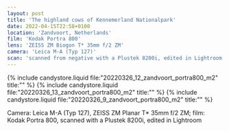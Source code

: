 ```yaml
---
layout: post
title: 'The highland cows of Kennemerland Nationalpark'
date: 2022-04-15T22:58+0100
location: 'Zandvoort, Netherlands'
film: 'Kodak Portra 800'
lens: 'ZEISS ZM Biogon T* 35mm f/2 ZM'
camera: 'Leica M-A (Typ 127)'
scan: 'scanned from negative with a Plustek 8200i, edited in Lightroom'
---
```


{% include candystore.liquid file:"20220326_12_zandvoort_portra800_m2" title:"" %}
{% include candystore.liquid file:"20220326_13_zandvoort_portra800_m2" title:"" %}
{% include candystore.liquid file:"20220326_9_zandvoort_portra800_m2" title:"" %}

Camera: Leica M-A (Typ 127), ZEISS ZM Planar T\* 35mm f/2 ZM; film: Kodak Portra 800, scanned with a Plustek 8200i, edited in Lightroom